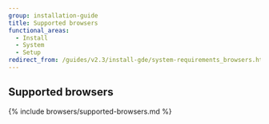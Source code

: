 ```yaml
---
group: installation-guide
title: Supported browsers
functional_areas:
  - Install
  - System
  - Setup
redirect_from: /guides/v2.3/install-gde/system-requirements_browsers.html
---
```


## Supported browsers

{% include browsers/supported-browsers.md %}

